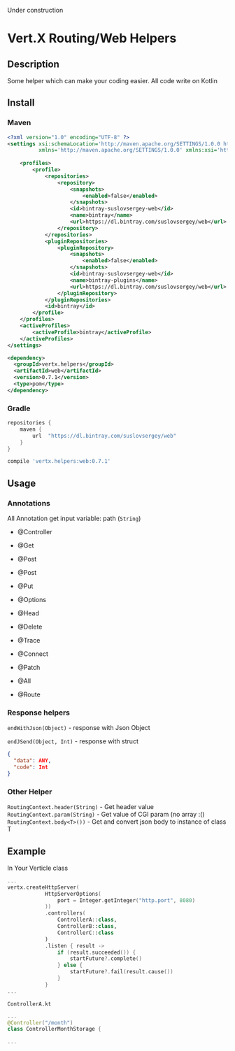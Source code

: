 Under construction

# Vert.X Routing/Web Helpers

## Description

Some helper which can make your coding easier.
All code write on Kotlin

## Install

### Maven

``` xml
<?xml version="1.0" encoding="UTF-8" ?>
<settings xsi:schemaLocation='http://maven.apache.org/SETTINGS/1.0.0 http://maven.apache.org/xsd/settings-1.0.0.xsd'
          xmlns='http://maven.apache.org/SETTINGS/1.0.0' xmlns:xsi='http://www.w3.org/2001/XMLSchema-instance'>
    
    <profiles>
        <profile>
            <repositories>
                <repository>
                    <snapshots>
                        <enabled>false</enabled>
                    </snapshots>
                    <id>bintray-suslovsergey-web</id>
                    <name>bintray</name>
                    <url>https://dl.bintray.com/suslovsergey/web</url>
                </repository>
            </repositories>
            <pluginRepositories>
                <pluginRepository>
                    <snapshots>
                        <enabled>false</enabled>
                    </snapshots>
                    <id>bintray-suslovsergey-web</id>
                    <name>bintray-plugins</name>
                    <url>https://dl.bintray.com/suslovsergey/web</url>
                </pluginRepository>
            </pluginRepositories>
            <id>bintray</id>
        </profile>
    </profiles>
    <activeProfiles>
        <activeProfile>bintray</activeProfile>
    </activeProfiles>
</settings>
```

``` xml
<dependency>
  <groupId>vertx.helpers</groupId>
  <artifactId>web</artifactId>
  <version>0.7.1</version>
  <type>pom</type>
</dependency>
```

### Gradle

``` gradle
repositories {
    maven {
        url  "https://dl.bintray.com/suslovsergey/web" 
    }
}
```

``` gradle
compile 'vertx.helpers:web:0.7.1'
```

## Usage

### Annotations

All Annotation get input variable: path (`String`)

- @Controller
- @Get
- @Post
- @Post
- @Put
- @Options
- @Head
- @Delete
- @Trace
- @Connect
- @Patch
- @All

- @Route


### Response helpers

`endWithJson(Object)` - response with Json Object

`endJSend(Object, Int)` - response with struct

```json
{
  "data": ANY,
  "code": Int
}
``` 

### Other Helper

`RoutingContext.header(String)` - Get header value
`RoutingContext.param(String)` - Get value of CGI param (no array :() 
`RoutingContext.body<T>())` - Get and convert json body to instance of class T


## Example

In Your Verticle class

``` kotlin
...
vertx.createHttpServer(
            HttpServerOptions(
                port = Integer.getInteger("http.port", 8080)
            ))
            .controllers(
                ControllerA::class,
                ControllerB::class,
                ControllerC::class
            )
            .listen { result ->
                if (result.succeeded()) {
                    startFuture?.complete()
                } else {
                    startFuture?.fail(result.cause())
                }
            }
...
````

`ControllerA.kt`

``` kotlin
...
@Controller("/month")
class ControllerMonthStorage {

...
```
